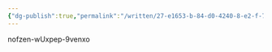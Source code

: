 ```yaml
---
{"dg-publish":true,"permalink":"/written/27-e1653-b-84-d0-4240-8-e2-f-724-a074222-d1/","dgHomeLink":true,"dgPassFrontmatter":false}
---
```


nofzen-wUxpep-9venxo